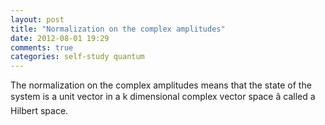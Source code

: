 ```yaml
---
layout: post
title: "Normalization on the complex amplitudes"
date: 2012-08-01 19:29
comments: true
categories: self-study quantum
---
```


The normalization on the complex amplitudes means that the state of the
system is a unit vector in a k dimensional complex vector space â called a
Hilbert space.

